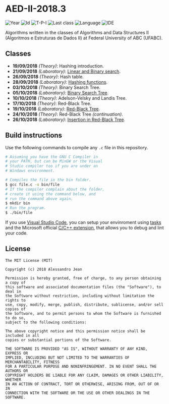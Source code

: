 # AED-II-2018.3
![Year][year] ![Id][id] ![T-P-I][tpi] ![Last class][last-class]
![Language][language] ![IDE][ide]

Algorithms written in the classes of Algorithms and Data
Structures II (Algoritmos e Estruturas de Dados II) at 
Federal University of ABC (UFABC).

[year]: https://img.shields.io/badge/year-2018.3-blue.svg?style=flat-square
[id]: https://img.shields.io/badge/id-MCTA002--13-yellowgreen.svg?style=flat-square
[tpi]: https://img.shields.io/badge/T--P--I-2--2--4-lightgrey.svg?style=flat-square
[last-class]: https://img.shields.io/badge/last_class-2018.10.26-green.svg?style=flat-square
[language]: https://img.shields.io/badge/language-C-yellow.svg?style=flat-square
[ide]: https://img.shields.io/badge/IDE-VSCode-orange.svg?style=flat-square

## Classes

- **19/09/2018** *(Theory)*: Hashing introduction.
- **21/09/2018** *(Laboratory)*: [Linear and Binary search].
- **26/09/2018** *(Theory)*: Hash table.
- **28/09/2018** *(Laboratory)*: [Hashing functions].
- **03/10/2018** *(Theory)*: Binary Search Tree.
- **05/10/2018** *(Laboratory)*: [Binary Search Tree].
- **10/10/2018** *(Theory)*: Adelson-Velsky and Landis Tree.
- **17/10/2018** *(Theory)*: Red-Black Tree.
- **19/10/2018** *(Laboratory)*: [Red-Black Tree].
- **24/10/2018** *(Theory)*: Red-Black Tree *(continuation)*.
- **26/10/2018** *(Laboratory)*: [Insertion in Red-Black Tree].

[Linear and Binary search]: classes/laboratory/2018.09.21/
[Hashing functions]: classes/laboratory/2018.09.28/
[Binary Search Tree]: classes/laboratory/2018.10.05/
[Red-Black Tree]: classes/laboratory/2018.10.19/
[Insertion in Red-Black Tree]: classes/laboratory/2018.10.26

## Build instructions

Use the following commands to compile any `.c` file in this repository.

```bash
# Assuming you have the GNU C Compiler in
# your PATH, but can be MinGW or the Visual
# Studio compiler too if you are under an 
# Windows environment.

# Compiles the file in the bin folder.
$ gcc file.c -o bin/file
# If the compiler complain about the folder,
# create it using the command below, and
# run the command above again.
$ mkdir bin
# Run the program.
$ ./bin/file
```

If you use [Visual Studio Code](https://code.visualstudio.com), 
you can setup your envinroment using 
[tasks](https://code.visualstudio.com/docs/editor/tasks) 
and the Microsoft official 
[C/C++ extension](https://code.visualstudio.com/docs/languages/cpp), 
that allows you to debug and lint your code.

## License

    The MIT License (MIT)

    Copyright (c) 2018 Alessandro Jean

    Permission is hereby granted, free of charge, to any person obtaining a copy of
    this software and associated documentation files (the "Software"), to deal in
    the Software without restriction, including without limitation the rights to
    use, copy, modify, merge, publish, distribute, sublicense, and/or sell copies of
    the Software, and to permit persons to whom the Software is furnished to do so,
    subject to the following conditions:
    
    The above copyright notice and this permission notice shall be included in all
    copies or substantial portions of the Software.

    THE SOFTWARE IS PROVIDED "AS IS", WITHOUT WARRANTY OF ANY KIND, EXPRESS OR
    IMPLIED, INCLUDING BUT NOT LIMITED TO THE WARRANTIES OF MERCHANTABILITY, FITNESS
    FOR A PARTICULAR PURPOSE AND NONINFRINGEMENT. IN NO EVENT SHALL THE AUTHORS OR
    COPYRIGHT HOLDERS BE LIABLE FOR ANY CLAIM, DAMAGES OR OTHER LIABILITY, WHETHER
    IN AN ACTION OF CONTRACT, TORT OR OTHERWISE, ARISING FROM, OUT OF OR IN
    CONNECTION WITH THE SOFTWARE OR THE USE OR OTHER DEALINGS IN THE SOFTWARE.